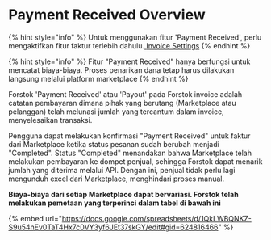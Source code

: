 # Payment Received Overview

{% hint style="info" %}
Untuk menggunakan fitur 'Payment Received', perlu mengaktifkan fitur faktur terlebih dahulu.[ ](../settings/invoice-settings.md)[Invoice Settings](../sales-invoices/invoice-settings.md)
{% endhint %}

{% hint style="info" %}
Fitur "Payment Received" hanya berfungsi untuk mencatat biaya-biaya. Proses penarikan dana tetap harus dilakukan langsung melalui platform marketplace
{% endhint %}

Forstok 'Payment Received' atau 'Payout' pada Forstok invoice adalah catatan pembayaran dimana pihak yang berutang (Marketplace atau pelanggan) telah melunasi jumlah yang tercantum dalam invoice, menyelesaikan transaksi.

Pengguna dapat melakukan konfirmasi "Payment Received" untuk faktur dari Marketplace ketika status pesanan sudah berubah menjadi "Completed". Status "Completed" menandakan bahwa Marketplace telah melakukan pembayaran ke dompet penjual, sehingga Forstok dapat menarik jumlah yang diterima melalui API. Dengan ini, penjual tidak perlu lagi mengunduh excel dari Marketplace, menghindari proses manual.

**Biaya-biaya dari setiap Marketplace dapat bervariasi. Forstok telah melakukan pemetaan yang terperinci dalam tabel di bawah ini**

{% embed url="https://docs.google.com/spreadsheets/d/1QkLWBQNKZ-S9u54nEv0TaT4Hx7c0VY3yf6JEt37skGY/edit#gid=624816466" %}
